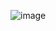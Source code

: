 ![image](https://github.com/companyakis/data-visualization/assets/77589867/51fa09e3-5ae0-4aae-89cf-7a178329abe9)
